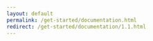 ```yaml
---
layout: default
permalink: /get-started/documentation.html
redirect: /get-started/documentation/1.1.html
---
```

